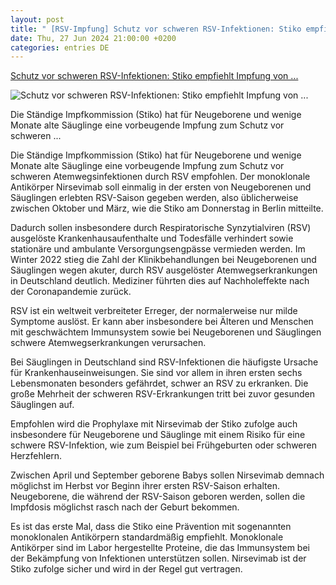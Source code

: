 ```yaml
---
layout: post
title: " [RSV-Impfung] Schutz vor schweren RSV-Infektionen: Stiko empfiehlt Impfung von ..."
date: Thu, 27 Jun 2024 21:00:00 +0200
categories: entries DE
---
```

[Schutz vor schweren RSV-Infektionen: Stiko empfiehlt Impfung von ...](https://www.gesundheit.de/news/schutz-vor-schweren-rsv-infektionen-stiko-empfiehlt-impfung-von-neugeborenen-id216615/)

![Schutz vor schweren RSV-Infektionen: Stiko empfiehlt Impfung von ...](https://www.gesundheit.de/gesundheit/news/schutz-vor-schweren-rsv-infektionen-stiko-empfiehlt-impfung-von-neugeborenen/50341/image-thumb__50341__teaser-inline/c6aef694cecd2c40b3820cab87e04c82db2d89e3.jpg)

Die Ständige Impfkommission (Stiko) hat für Neugeborene und wenige Monate alte Säuglinge eine vorbeugende Impfung zum Schutz vor schweren ...

Die Ständige Impfkommission (Stiko) hat für Neugeborene und wenige Monate alte Säuglinge eine vorbeugende Impfung zum Schutz vor schweren Atemwegsinfektionen durch RSV empfohlen. Der monoklonale Antikörper Nirsevimab soll einmalig in der ersten von Neugeborenen und Säuglingen erlebten RSV-Saison gegeben werden, also üblicherweise zwischen Oktober und März, wie die Stiko am Donnerstag in Berlin mitteilte.

Dadurch sollen insbesondere durch Respiratorische Synzytialviren (RSV) ausgelöste Krankenhausaufenthalte und Todesfälle verhindert sowie stationäre und ambulante Versorgungsengpässe vermieden werden. Im Winter 2022 stieg die Zahl der Klinikbehandlungen bei Neugeborenen und Säuglingen wegen akuter, durch RSV ausgelöster Atemwegserkrankungen in Deutschland deutlich. Mediziner führten dies auf Nachholeffekte nach der Coronapandemie zurück.

RSV ist ein weltweit verbreiteter Erreger, der normalerweise nur milde Symptome auslöst. Er kann aber insbesondere bei Älteren und Menschen mit geschwächtem Immunsystem sowie bei Neugeborenen und Säuglingen schwere Atemwegserkrankungen verursachen.

Bei Säuglingen in Deutschland sind RSV-Infektionen die häufigste Ursache für Krankenhauseinweisungen. Sie sind vor allem in ihren ersten sechs Lebensmonaten besonders gefährdet, schwer an RSV zu erkranken. Die große Mehrheit der schweren RSV-Erkrankungen tritt bei zuvor gesunden Säuglingen auf.

Empfohlen wird die Prophylaxe mit Nirsevimab der Stiko zufolge auch insbesondere für Neugeborene und Säuglinge mit einem Risiko für eine schwere RSV-Infektion, wie zum Beispiel bei Frühgeburten oder schweren Herzfehlern.

Zwischen April und September geborene Babys sollen Nirsevimab demnach möglichst im Herbst vor Beginn ihrer ersten RSV-Saison erhalten. Neugeborene, die während der RSV-Saison geboren werden, sollen die Impfdosis möglichst rasch nach der Geburt bekommen.

Es ist das erste Mal, dass die Stiko eine Prävention mit sogenannten monoklonalen Antikörpern standardmäßig empfiehlt. Monoklonale Antikörper sind im Labor hergestellte Proteine, die das Immunsystem bei der Bekämpfung von Infektionen unterstützen sollen. Nirsevimab ist der Stiko zufolge sicher und wird in der Regel gut vertragen.

